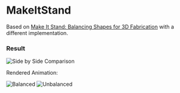 # MakeItStand  
  
Based on [Make It Stand: Balancing Shapes for 3D Fabrication](https://igl.ethz.ch/projects/make-it-stand/) with a different implementation.
  
### Result  
![Side by Side Comparison](https://github.com/Arduino3128/MakeItStand/Renders/Comparison.png)
  
    
Rendered Animation:  
  
![Balanced](https://github.com/Arduino3128/MakeItStand/Renders/Balanced.gif)
![Unbalanced](https://github.com/Arduino3128/MakeItStand/Renders/Unbalanced.gif)